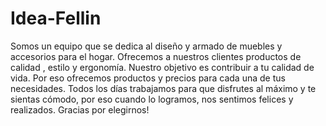 # Idea-Fellin
Somos un equipo que se dedica al diseño y armado de muebles y accesorios para el hogar. Ofrecemos a nuestros clientes productos de calidad , estilo y ergonomía.
Nuestro objetivo es contribuir a tu calidad de vida. Por eso ofrecemos productos y precios para cada una de tus necesidades. Todos los días trabajamos para que disfrutes al máximo y te sientas cómodo, por eso cuando lo logramos, nos sentimos felices y realizados.
Gracias por elegirnos!
